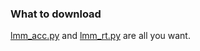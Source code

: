 ### What to download
[lmm_acc.py](https://github.com/Paradeluxe/pyLMM/blob/master/lmm_acc.py) and [lmm_rt.py](https://github.com/Paradeluxe/pyLMM/blob/master/lmm_rt.py) are all you want.
